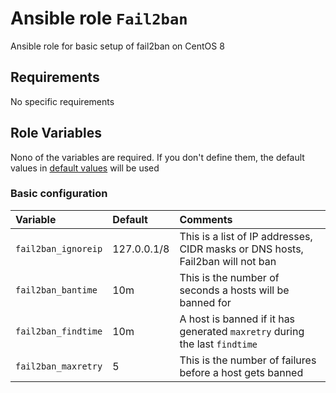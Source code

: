 # Ansible role `Fail2ban`

Ansible role for basic setup of fail2ban on CentOS 8

## Requirements

No specific requirements


## Role Variables

Nono of the variables are required. If you don't define them, the default values in [default values](defaults/main.yml) will be used

### Basic configuration

| Variable                       | Default         | Comments                                                                                                     |
| :---                           | :---            | :---                                                                                                         |
| `fail2ban_ignoreip`         | 127.0.0.1/8     | This is a list of IP addresses, CIDR masks or DNS hosts, Fail2ban will not ban   |
| `fail2ban_bantime` | 10m           | This is the number of seconds a hosts will be banned for|
| `fail2ban_findtime`           | 10m              | A host is banned if it has generated `maxretry` during the last `findtime`|
| `fail2ban_maxretry`            | 5              | This is the number of failures before a host gets banned|
